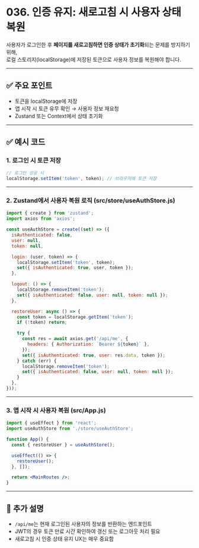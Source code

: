 # 036. 인증 유지: 새로고침 시 사용자 상태 복원

사용자가 로그인한 후 **페이지를 새로고침하면 인증 상태가 초기화**되는 문제를 방지하기 위해,  
로컬 스토리지(localStorage)에 저장된 토큰으로 사용자 정보를 복원해야 합니다.

---

## ✅ 주요 포인트
- 토큰을 localStorage에 저장
- 앱 시작 시 토큰 유무 확인 → 사용자 정보 재요청
- Zustand 또는 Context에서 상태 초기화

---

## ✅ 예시 코드

### 1. 로그인 시 토큰 저장

```jsx
// 로그인 성공 시
localStorage.setItem('token', token); // 브라우저에 토큰 저장
```

---

### 2. Zustand에서 사용자 복원 로직 (src/store/useAuthStore.js)

```jsx
import { create } from 'zustand';
import axios from 'axios';

const useAuthStore = create((set) => ({
  isAuthenticated: false,
  user: null,
  token: null,

  login: (user, token) => {
    localStorage.setItem('token', token);
    set({ isAuthenticated: true, user, token });
  },

  logout: () => {
    localStorage.removeItem('token');
    set({ isAuthenticated: false, user: null, token: null });
  },

  restoreUser: async () => {
    const token = localStorage.getItem('token');
    if (!token) return;

    try {
      const res = await axios.get('/api/me', {
        headers: { Authorization: `Bearer ${token}` },
      });
      set({ isAuthenticated: true, user: res.data, token });
    } catch (err) {
      localStorage.removeItem('token');
      set({ isAuthenticated: false, user: null, token: null });
    }
  },
}));
```

---

### 3. 앱 시작 시 사용자 복원 (src/App.js)

```jsx
import { useEffect } from 'react';
import useAuthStore from './store/useAuthStore';

function App() {
  const { restoreUser } = useAuthStore();

  useEffect(() => {
    restoreUser();
  }, []);

  return <MainRoutes />;
}
```

---

## 📝 추가 설명
- `/api/me`는 현재 로그인된 사용자의 정보를 반환하는 엔드포인트
- JWT의 경우 토큰 만료 시간 확인하여 갱신 또는 로그아웃 처리 필요
- 새로고침 시 인증 상태 유지 UX는 매우 중요함
